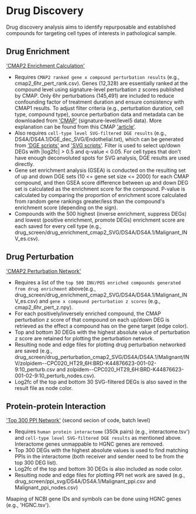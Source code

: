 # Drug Discovery

Drug discovery analysis aims to identify repurposable and established compounds for targeting cell types of interests in pathological sample. 

## Drug Enrichment
['CMAP2 Enrichment Calculation'](https://github.com/luoyuanlab/SOAR/blob/main/data_analysis/drug_discovery/PPI_Drug_Enrichment_Perturbation/cmap2_drug_enrichment_perturbation_sample_level.ipynb) 
- Requires `CMAP2 ranked gene x compound perturbation results` (e.g., cmap2_6hr_pert_rank.csv). Genes (12,328) are essentially ranked at the compound level using signature-level perturbation z scores published by CMAP. Only 6hr perturbations (145,491) are included to reduce confounding factor of treatment duration and ensure consistency with CMAP1 results. To adjust filter criteria (e.g., perturbation duration, cell type, compound type), source perturbation data and metadata can be downloaded from ['CMAP'](https://clue.io/data/CMap2020#LINCS2020) (signature-level/level5 data). More explanation can be found from this CMAP ['article'](https://clue.io/connectopedia/replicate_collapse).
- Also requires `cell-type level SVG-filtered DGE results` (e.g., DS4A/DS4A.1/DGE_dec_SVG/Endothelial.txt), which can be generated from ['DGE scripts'](https://github.com/luoyuanlab/SOAR/blob/main/data_analysis/drug_discovery/DGE) and ['SVG scripts'](https://github.com/luoyuanlab/SOAR/tree/main/data_analysis/spatial_variability). Filter is used to select up/down DEGs with |log2fc| > 0.5 and q-value < 0.05. For cell types that don't have enough deconvoluted spots for SVG analysis, DGE results are used directly. 
- Gene set enrichment analysis (GSEA) is conducted on the resulting set of up and down DGE sets (10 <= gene set size <= 2000) for each CMAP compound, and then GSEA score difference between up and down DEG set is calculated as the enrichment score for the compound. P-value is calculated by comparing the proportion of enrichment score calculated from random gene rankings greater/less than the compound's enrichment score (depending on the sign).
- Compounds with the 500 highest (inverse enrichment, suppress DEGs) and lowest (positive enrichment, promote DEGs) enrichment score are each saved for every cell type (e.g., drug_screen/drug_enrichment_cmap2_SVG/DS4A/DS4A.1/Malignant_INV_es.csv). 


## Drug Perturbation
['CMAP2 Perturbation Network'](https://github.com/luoyuanlab/SOAR/blob/main/data_analysis/drug_discovery/PPI_Drug_Enrichment_Perturbation/cmap2_drug_enrichment_perturbation_sample_level.ipynb)
- Requires a list of the `top 500 INV/POS enriched compounds generated from drug enrichment` above(e.g., drug_screen/drug_enrichment_cmap2_SVG/DS4A/DS4A.1/Malignant_INV_es.csv) and `gene x compound perturbation z scores` (e.g., cmap2_6hr_pert_z.npy).
- For each positively/inversely enriched compound, the CMAP perturbation z score of that compound on each up/down DEG is retrieved as the effect a compound has on the gene target (edge color).
- Top and bottom 30 DEGs with the highest absolute value of perturbation z score are retained for plotting the perturbation network.
- Resulting node and edge files for plotting drug perturbation networked are saved (e.g., drug_screen/drug_perturbation_cmap2_SVG/DS4A/DS4A.1/Malignant/INV/zolpidem--CPC020_HT29_6H:BRD-K44876623-001-02-9:10_perturb.csv and zolpidem--CPC020_HT29_6H:BRD-K44876623-001-02-9:10_perturb_nodes.csv).
- Log2fc of the top and bottom 30 SVG-filtered DEGs is also saved in the result file as node color.


## Protein-protein Interaction
['Top 300 PPI Network'](https://github.com/luoyuanlab/SOAR/blob/main/data_analysis/drug_discovery/PPI_Drug_Enrichment_Perturbation/cmap1_drug_enrichment_perturbation_process_300ppi_create_batch.ipynb) (second secion of code, batch level) 
- Requires `human protein interactome` (350k pairs) (e.g., interactome.tsv') and `cell-type level SVG-filtered DGE results` as mentioned above. Interactome genes unmappable to HGNC genes are removed. 
- Top 300 DEGs with the highest absolute values is used to find matching PPIs in the interactome (both receiver and sender need to be from the top 300 DEG list).
- Log2fc of the top and bottom 30 DEGs is also included as node color.
- Resulting node and edge files for plotting PPI net work are saved (e.g., drug_screen/ppi_svg/DS4A/DS4A.1/Malignant_ppi.csv and Malignant_ppi_nodes.csv)

Maaping of NCBI gene IDs and symbols can be done using HGNC genes (e.g., 'HGNC.tsv'). 


